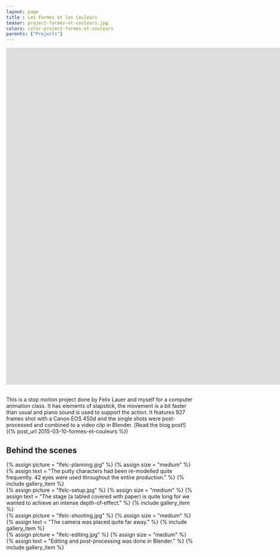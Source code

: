 ```yaml
---
layout: page
title : Les Formes et les Couleurs
teaser: project-formes-et-couleurs.jpg
colors: color-project-formes-et-couleurs
parents: ["Projects"]
---
```


<div class="responsive-video-32">
<iframe src="http://player.vimeo.com/video/69958297?title=0&amp;byline=0&amp;portrait=0&amp;color={% include link_color %}" width="1600" height="900" frameborder="0" webkitAllowFullScreen allowFullScreen></iframe>
</div>

<br>

This is a stop motion project done by Felix Lauer and myself for a computer animation class. It has elements of slapstick, the movement is a bit faster than usual and piano sound is used to support the action. It features 927 frames shot with a Canon EOS 450d and the single shots were post-processed and combined to a video clip in Blender. [Read the blog post!]({% post_url 2015-03-10-formes-et-couleurs %})

## Behind the scenes

<div class="row magnific-gallery">
    <div class="col-xs-3">
        {% assign picture = "lfelc-planning.jpg" %}
        {% assign size = "medium" %}
        {% assign text = "The putty characters had been re-modelled quite frequently. 42 eyes were used throughout the entire production." %}
        {% include gallery_item %}
    </div>
    <div class="col-xs-3">
        {% assign picture = "lfelc-setup.jpg" %}
        {% assign size = "medium" %}
        {% assign text = "The stage (a tabled covered with paper) is quite long for we wanted to achieve an intense depth-of-effect." %}
        {% include gallery_item %}
    </div>
    <div class="col-xs-3">
        {% assign picture = "lfelc-shooting.jpg" %}
        {% assign size = "medium" %}
        {% assign text = "The camera was placed quite far away." %}
        {% include gallery_item %}
    </div>
    <div class="col-xs-3">
        {% assign picture = "lfelc-editing.jpg" %}
        {% assign size = "medium" %}
        {% assign text = "Editing and post-processing was done in Blender." %}
        {% include gallery_item %}
    </div>
</div>
